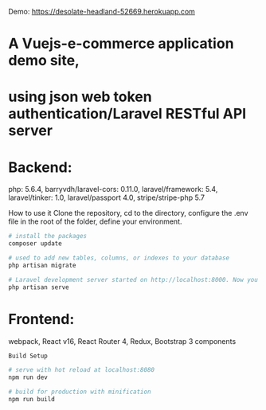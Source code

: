 Demo: https://desolate-headland-52669.herokuapp.com

# A Vuejs-e-commerce application demo site,
# using json web token authentication/Laravel RESTful API server

# Backend:
php: 5.6.4,
barryvdh/laravel-cors: 0.11.0,
laravel/framework: 5.4,
laravel/tinker: 1.0,
laravel/passport 4.0,
stripe/stripe-php 5.7

How to use it
Clone the repository, cd to the directory, configure the .env file in the root of the folder, define your environment.

``` bash 
# install the packages
composer update

# used to add new tables, columns, or indexes to your database
php artisan migrate 

# Laravel development server started on http://localhost:8000. Now you can point your browser to http://localhost:8000
php artisan serve 

```
# Frontend:
webpack,
React v16,
React Router 4,
Redux,
Bootstrap 3 components

``` bash 
Build Setup

# serve with hot reload at localhost:8080
npm run dev

# build for production with minification
npm run build
```
